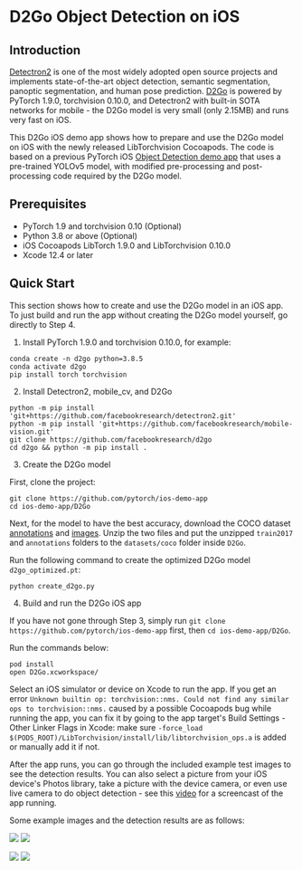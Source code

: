 # D2Go Object Detection on iOS

## Introduction

[Detectron2](https://github.com/facebookresearch/detectron2) is one of the most widely adopted open source projects and implements state-of-the-art object detection, semantic segmentation, panoptic segmentation, and human pose prediction. [D2Go](https://github.com/facebookresearch/d2go) is powered by PyTorch 1.9.0, torchvision 0.10.0, and Detectron2 with built-in SOTA networks for mobile - the D2Go model is very small (only 2.15MB) and runs very fast on iOS.

This D2Go iOS demo app shows how to prepare and use the D2Go model on iOS with the newly released LibTorchvision Cocoapods. The code is based on a previous PyTorch iOS [Object Detection demo app](https://github.com/pytorch/ios-demo-app/tree/master/ObjectDetection) that uses a pre-trained YOLOv5 model, with modified pre-processing and post-processing code required by the D2Go model.

## Prerequisites

* PyTorch 1.9 and torchvision 0.10 (Optional)
* Python 3.8 or above (Optional)
* iOS Cocoapods LibTorch 1.9.0 and LibTorchvision 0.10.0
* Xcode 12.4 or later

## Quick Start

This section shows how to create and use the D2Go model in an iOS app. To just build and run the app without creating the D2Go model yourself, go directly to Step 4.

1. Install PyTorch 1.9.0 and torchvision 0.10.0, for example:

```
conda create -n d2go python=3.8.5
conda activate d2go
pip install torch torchvision
```

2. Install Detectron2, mobile_cv, and D2Go

```
python -m pip install 'git+https://github.com/facebookresearch/detectron2.git'
python -m pip install 'git+https://github.com/facebookresearch/mobile-vision.git'
git clone https://github.com/facebookresearch/d2go
cd d2go && python -m pip install .

```

3. Create the D2Go model

First, clone the project:

```
git clone https://github.com/pytorch/ios-demo-app
cd ios-demo-app/D2Go
```

Next, for the model to have the best accuracy, download the COCO dataset [annotations](http://images.cocodataset.org/annotations/annotations_trainval2017.zip) and [images](http://images.cocodataset.org/zips/train2017.zip). Unzip the two files and put the unzipped `train2017` and `annotations` folders to the `datasets/coco` folder inside `D2Go`.

Run the following command to create the optimized D2Go model `d2go_optimized.pt`:
```
python create_d2go.py
```

4. Build and run the D2Go iOS app

If you have not gone through Step 3, simply run `git clone https://github.com/pytorch/ios-demo-app` first, then `cd ios-demo-app/D2Go`.

Run the commands below:

```
pod install
open D2Go.xcworkspace/
```

Select an iOS simulator or device on Xcode to run the app. If you get an error `Unknown builtin op: torchvision::nms.
Could not find any similar ops to torchvision::nms.` caused by a possible Cocoapods bug while running the app, you can fix it by going to the app target's Build Settings - Other Linker Flags in Xcode: make sure `-force_load $(PODS_ROOT)/LibTorchvision/install/lib/libtorchvision_ops.a` is added or manually add it if not.

After the app runs, you can go through the included example test images to see the detection results. You can also select a picture from your iOS device's Photos library, take a picture with the device camera, or even use live camera to do object detection - see this [video](https://drive.google.com/file/d/1GO2Ykfv5ut2Mfoc06Y3QUTFkS7407YA4/view) for a screencast of the app running.

Some example images and the detection results are as follows:

![](screenshot1.png)
![](screenshot2.png)

![](screenshot3.png)
![](screenshot4.png)
